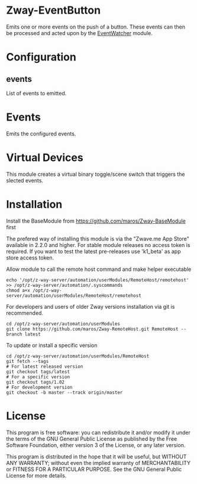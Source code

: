 # Zway-EventButton

Emits one or more events on the push of a button. These events can then be processed
and acted upon by the [EventWatcher](https://github.com/maros/Zway-EventWatcher)
module.

# Configuration

## events

List of events to emitted.

# Events

Emits the configured events.

# Virtual Devices

This module creates a virtual binary toggle/scene switch that triggers the slected events.

# Installation

Install the BaseModule from https://github.com/maros/Zway-BaseModule first

The prefered way of installing this module is via the "Zwave.me App Store"
available in 2.2.0 and higher. For stable module releases no access token is
required. If you want to test the latest pre-releases use 'k1_beta' as
app store access token.

Allow module to call the remote host command and make helper executable
```shell
echo '/opt/z-way-server/automation/userModules/RemoteHost/remotehost' >> /opt/z-way-server/automation/.syscommands
chmod a+x /opt/z-way-server/automation/userModules/RemoteHost/remotehost
```

For developers and users of older Zway versions installation via git is
recommended.

```shell
cd /opt/z-way-server/automation/userModules
git clone https://github.com/maros/Zway-RemoteHost.git RemoteHost --branch latest
```

To update or install a specific version
```shell
cd /opt/z-way-server/automation/userModules/RemoteHost
git fetch --tags
# For latest released version
git checkout tags/latest
# For a specific version
git checkout tags/1.02
# For development version
git checkout -b master --track origin/master
```

# License

This program is free software: you can redistribute it and/or modify
it under the terms of the GNU General Public License as published by
the Free Software Foundation, either version 3 of the License, or any
later version.

This program is distributed in the hope that it will be useful,
but WITHOUT ANY WARRANTY; without even the implied warranty of
MERCHANTABILITY or FITNESS FOR A PARTICULAR PURPOSE. See the
GNU General Public License for more details.
